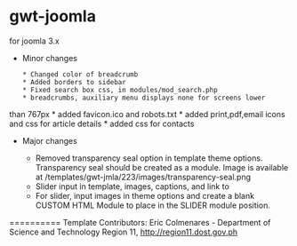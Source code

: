 gwt-joomla
==========

for joomla 3.x

* Minor changes

      * Changed color of breadcrumb
      * Added borders to sidebar
      * Fixed search box css, in modules/mod_search.php
      * breadcrumbs, auxiliary menu displays none for screens lower
than 767px
      * added favicon.ico and robots.txt
      * added print,pdf,email icons and css for article details
      * added css for contacts

   * Major changes

      * Removed transparency seal option in template theme options. Transparency seal should be created as a module. Image is available at
/templates/gwt-jmla/223/images/transparency-seal.png
      * Slider input in template, images, captions, and link to
      * For slider, input images in theme options and create a blank CUSTOM HTML Module to place in the SLIDER module position.

==========
Template Contributors:
Eric Colmenares - Department of Science and Technology Region 11, http://region11.dost.gov.ph
